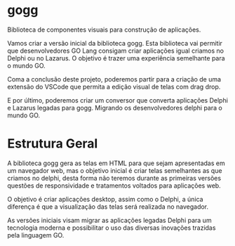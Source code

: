 # gogg
Biblioteca de componentes visuais para construção de aplicações.

Vamos criar a versão inicial da biblioteca gogg. Esta biblioteca vai permitir que desenvolvedores GO Lang consigam criar aplicações igual criamos no Delphi ou no Lazarus. O objetivo é trazer uma experiência semelhante para o mundo GO.

Coma a conclusão deste projeto, poderemos partir para a criação de uma extensão do VSCode que permita a edição visual de telas com drag drop.

E por último, poderemos criar um conversor que converta aplicações Delphi e Lazarus legadas para gogg. Migrando os desenvolvedores delphi para o mundo GO.

# Estrutura Geral

A biblioteca gogg gera as telas em HTML para que sejam apresentadas em um navegador web, mas o objetivo inicial é criar telas semelhantes as que criamos no delphi, desta forma não teremos durante as primeiras versões questões de responsividade e tratamentos voltados para aplicações web.

O objetivo é criar aplicações desktop, assim como o Delphi, a única diferença é que a visualização das telas será realizada no navegador.

As versões iniciais visam migrar as aplicações legadas Delphi para um tecnologia moderna e possibilitar o uso das diversas inovações trazidas pela linguagem GO.